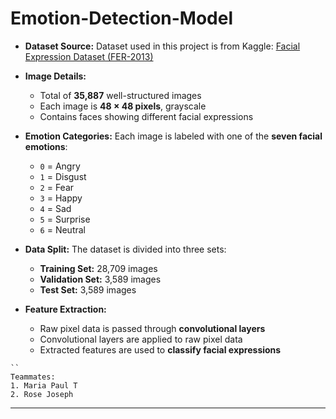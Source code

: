 <!--
# Emotion-Detection-Model

In this project, dataset provided by Kaggle website is used (https://www.kaggle.com/astraszab/facial-expression-dataset-image-folders-fer2013), which consists of about 35,887 well structured 48 × 48 pixel gray-scale images of faces. Each image has to be categorized into one of the seven classes that express different facial emotions. These facial emotions have been categorized as: 0=Angry, 1=Disgust, 2=Fear, 3=Happy, 4=Sad, 5=Surprise, and 6=Neutral. The given images are divided into three different sets which are training, validation, and test sets. There are about 28,709 training images, 3589 validation images, and 3589 images for testing. In order to classify the expressions, the features generated by convolution layers using the raw pixel data are used.

Here is your content structured into bullet points for a clean and readable **GitHub `README.md`** format:
'''
---
-->



# Emotion-Detection-Model

* **Dataset Source:**
  Dataset used in this project is from Kaggle: [Facial Expression Dataset (FER-2013)](https://www.kaggle.com/astraszab/facial-expression-dataset-image-folders-fer2013)

* **Image Details:**

  * Total of **35,887** well-structured images
  * Each image is **48 × 48 pixels**, grayscale
  * Contains faces showing different facial expressions

* **Emotion Categories:**
  Each image is labeled with one of the **seven facial emotions**:

  * `0` = Angry
  * `1` = Disgust
  * `2` = Fear
  * `3` = Happy
  * `4` = Sad
  * `5` = Surprise
  * `6` = Neutral

* **Data Split:**
  The dataset is divided into three sets:

  * **Training Set:** 28,709 images
  * **Validation Set:** 3,589 images
  * **Test Set:** 3,589 images

* **Feature Extraction:**

  * Raw pixel data is passed through **convolutional layers**
  * Convolutional layers are applied to raw pixel data  
  * Extracted features are used to **classify facial expressions**


```
``
Teammates:
1. Maria Paul T
2. Rose Joseph
```
----
